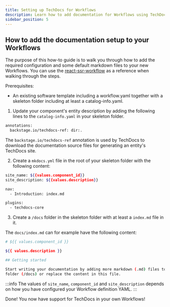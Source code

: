 ```yaml
---
title: Setting up TechDocs for Workflows
description: Learn how to add documentation for Workflows using TechDocs.
sidebar_position: 5
---
```


## How to add the documentation setup to your Workflows

The purpose of this how-to guide is to walk you through how to add the required configuration and some default markdown files to your new Workflows. You can use the [react-ssr-workflow](https://github.com/backstage/software-templates/tree/main/scaffolder-templates/react-ssr-template) as a reference when walking through the steps.

Prerequisites:

- An existing software template including a workflow.yaml together with a skeleton folder including at least a catalog-info.yaml.

1. Update your component's entity description by adding the following lines to the `catalog-info.yaml` in your skeleton folder.

```sh
annotations:
  backstage.io/techdocs-ref: dir:.
```
The `backstage.io/techdocs-ref` annotation is used by TechDocs to download the documentation source files for generating an entity's TechDocs site.

2. Create a `mkdocs.yml` file in the root of your skeleton folder with the following content:

```sh
site_name: ${{values.component_id}}
site_description: ${{values.description}}

nav:
  - Introduction: index.md

plugins:
  - techdocs-core
```

3. Create a `/docs` folder in the skeleton folder with at least a `index.md` file in it.

The `docs/index.md` can for example have the following content:

```sh
# ${{ values.component_id }}

${{ values.description }}

## Getting started

Start writing your documentation by adding more markdown (.md) files to this
folder (/docs) or replace the content in this file.
```

:::info
The values of `site_name`, `component_id` and `site_description` depends on how you have configured your Workflow definition YAML.
:::

Done! You now have support for TechDocs in your own Workflows!
 